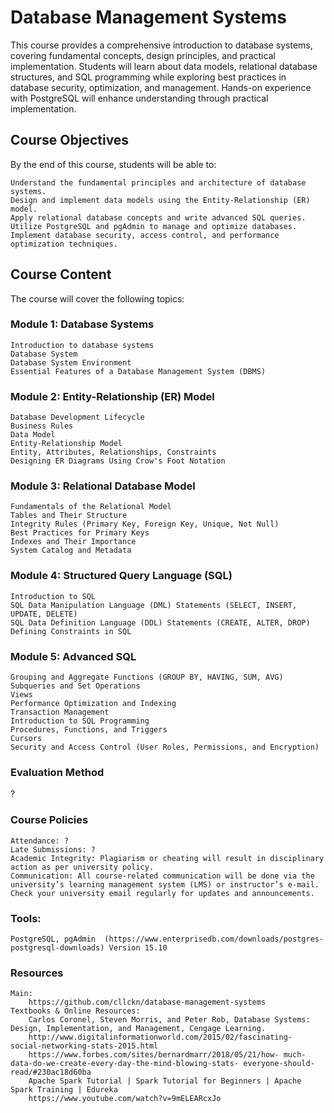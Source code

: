 # Database Management Systems

This course provides a comprehensive introduction to database systems, covering fundamental concepts, design principles, and practical implementation. Students will learn about data models, relational database structures, and SQL programming while exploring best practices in database security, optimization, and management. Hands-on experience with PostgreSQL will enhance understanding through practical implementation.

## Course Objectives

By the end of this course, students will be able to:

    Understand the fundamental principles and architecture of database systems.
    Design and implement data models using the Entity-Relationship (ER) model.
    Apply relational database concepts and write advanced SQL queries.
    Utilize PostgreSQL and pgAdmin to manage and optimize databases.
    Implement database security, access control, and performance optimization techniques.


## Course Content
The course will cover the following topics:
### Module 1: Database Systems
    Introduction to database systems
    Database System
    Database System Environment
    Essential Features of a Database Management System (DBMS)
### Module 2: Entity-Relationship (ER) Model
    Database Development Lifecycle
    Business Rules
    Data Model
    Entity-Relationship Model
    Entity, Attributes, Relationships, Constraints
    Designing ER Diagrams Using Crow's Foot Notation
### Module 3: Relational Database Model
    Fundamentals of the Relational Model
    Tables and Their Structure
    Integrity Rules (Primary Key, Foreign Key, Unique, Not Null)
    Best Practices for Primary Keys
    Indexes and Their Importance
    System Catalog and Metadata
### Module 4: Structured Query Language (SQL)
    Introduction to SQL 
    SQL Data Manipulation Language (DML) Statements (SELECT, INSERT, UPDATE, DELETE)
    SQL Data Definition Language (DDL) Statements (CREATE, ALTER, DROP)
    Defining Constraints in SQL
### Module 5: Advanced SQL
    Grouping and Aggregate Functions (GROUP BY, HAVING, SUM, AVG)
    Subqueries and Set Operations
    Views
    Performance Optimization and Indexing
    Transaction Management
    Introduction to SQL Programming
    Procedures, Functions, and Triggers
    Cursors
    Security and Access Control (User Roles, Permissions, and Encryption)

### Evaluation Method
?

### Course Policies
    Attendance: ?
    Late Submissions: ?
    Academic Integrity: Plagiarism or cheating will result in disciplinary action as per university policy.
    Communication: All course-related communication will be done via the university’s learning management system (LMS) or instructor’s e-mail. Check your university email regularly for updates and announcements.

### Tools:
    PostgreSQL, pgAdmin  (https://www.enterprisedb.com/downloads/postgres-postgresql-downloads) Version 15.10

### Resources
    Main:
        https://github.com/cllckn/database-management-systems
    Textbooks & Online Resources:
        Carlos Coronel, Steven Morris, and Peter Rob, Database Systems: Design, Implementation, and Management, Cengage Learning.
        http://www.digitalinformationworld.com/2015/02/fascinating- social-networking-stats-2015.html
        https://www.forbes.com/sites/bernardmarr/2018/05/21/how- much-data-do-we-create-every-day-the-mind-blowing-stats- everyone-should-read/#230ac18d60ba
        Apache Spark Tutorial | Spark Tutorial for Beginners | Apache Spark Training | Edureka
        https://www.youtube.com/watch?v=9mELEARcxJo

    

 
    


